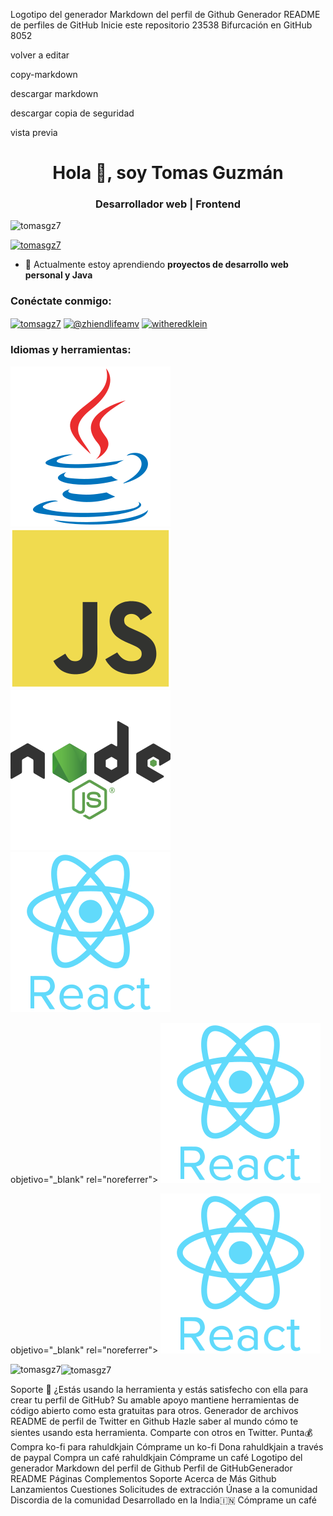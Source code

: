 Logotipo del generador Markdown del perfil de Github
Generador README de perfiles de GitHub
Inicie este repositorio
23538
Bifurcación en GitHub
8052

volver a editar

copy-markdown

descargar markdown

descargar copia de seguridad

vista previa
<h1 align="center">Hola 👋, soy Tomas Guzmán</h1>
<h3 align="center">Desarrollador web | Frontend</h3>

<p align="left"> <img src="https://komarev.com/ghpvc/?username=tomasgz7&label=Profile%20views&color=0e75b6&style=flat" alt="tomasgz7" /> </p>

<p align="left"> <a href="https://github.com/ryo-ma/github-profile-trophy"><img src="https://github-profile-trophy.vercel.app/?username=tomasgz7" alt="tomasgz7" /></a> </p>

- 🌱 Actualmente estoy aprendiendo **proyectos de desarrollo web personal y **Java****

<h3 align="left">Conéctate conmigo:</h3>
<p align="izquierda">
<a href="https://linkedin.com/in/tomsagz7" target="blank"><img align="center" src="https://raw.githubusercontent.com/rahuldkjain/github-profile-readme-generator/master/src/images/icons/Social/linked-in-alt.svg" alt="tomsagz7" height="30" width="40" /></a>
<a href="https://www.youtube.com/c/@zhiendlifeamv" target="blank"><img align="center" src="https://raw.githubusercontent.com/rahuldkjain/github-profile-readme-generator/master/src/images/icons/Social/youtube.svg" alt="@zhiendlifeamv" height="30" width="40" /></a>
<a href="https://www.leetcode.com/witheredklein" target="blank"><img align="center" src="https://raw.githubusercontent.com/rahuldkjain/github-profile-readme-generator/master/src/images/icons/Social/leet-code.svg" alt="witheredklein" altura="30" ancho="40" /></a>
</p>

<h3 align="left">Idiomas y herramientas:</h3>
<p align="izquierda"> <a href="https://www.java.com" target="_blank" rel="noreferrer"> <img src="https://raw.githubusercontent.com/devicons/devicon/master/icons/java/java-original.svg" alt="java" ancho="40" alto="40"/> </a> <a href="https://developer.mozilla.org/en-US/docs/Web/JavaScript" target="_blank" rel="noreferrer"> <img src="https://raw.githubusercontent.com/devicons/devicon/master/icons/javascript/javascript-original.svg" alt="javascript" ancho="40" alto="40"/> </a> <a href="https://nodejs.org" target="_blank" rel="noreferrer"><img src="https://raw.githubusercontent.com/devicons/devicon/master/icons/nodejs/nodejs-original-wordmark.svg" alt="nodejs" ancho="40" alto="40"/> </a> <a href="https://reactjs.org/" target="_blank" rel="noreferrer"> <img src="https://raw.githubusercontent.com/devicons/devicon/master/icons/react/react-original-wordmark.svg" alt="reaccionar" ancho="40" alto="40"/> </a> </p>objetivo="_blank" rel="noreferrer"> <img src="https://raw.githubusercontent.com/devicons/devicon/master/icons/react/react-original-wordmark.svg" alt="reaccionar" ancho="40" alto="40"/> </a> </p>objetivo="_blank" rel="noreferrer"> <img src="https://raw.githubusercontent.com/devicons/devicon/master/icons/react/react-original-wordmark.svg" alt="reaccionar" ancho="40" alto="40"/> </a> </p>

<p><img align="left" src="https://github-readme-stats.vercel.app/api/top-langs?username=tomasgz7&show_icons=true&locale=en&layout=compact" alt="tomasgz7" /></p>

<p> <img align="center" src="https://github-readme-stats.vercel.app/api?username=tomasgz7&show_icons=true&locale=en" alt="tomasgz7" /></p>

Soporte 🙏
¿Estás usando la herramienta y estás satisfecho con ella para crear tu perfil de GitHub?
Su amable apoyo mantiene herramientas de código abierto como esta gratuitas para otros.
Generador de archivos README de perfil de Twitter en Github
Hazle saber al mundo cómo te sientes usando esta herramienta. Comparte con otros en Twitter.
Punta💰
Compra ko-fi para rahuldkjain
Cómprame un ko-fi
Dona rahuldkjain a través de paypal
Compra un café rahuldkjain
Cómprame un café
Logotipo del generador Markdown del perfil de Github
Perfil de GitHubGenerador README
Páginas
Complementos
Soporte
Acerca de
Más
Github
Lanzamientos
Cuestiones
Solicitudes de extracción
Únase a la comunidad
Discordia de la comunidad
Desarrollado en la India🇮🇳
Cómprame un café
